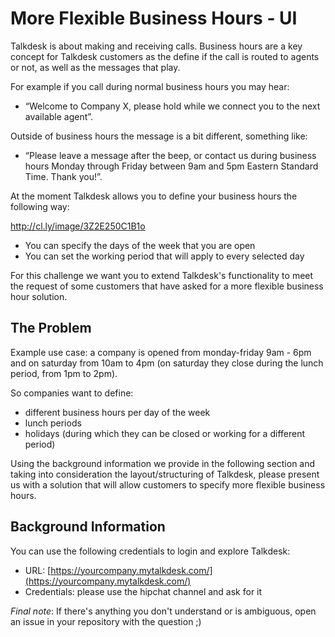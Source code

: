 # More Flexible Business Hours - UI

Talkdesk is about making and receiving calls. Business hours are a key concept for Talkdesk customers as the define if the call is routed to agents or not, as well as the messages that play. 

For example if you call during normal business hours you may hear:
- “Welcome to Company X, please hold while we connect you to the next available agent”. 

Outside of business hours the message is a bit different, something like:
- “Please leave a message after the beep, or contact us during business hours Monday through Friday between 9am and 5pm Eastern Standard Time. Thank you!”.


At the moment Talkdesk allows you to define your business hours the following way:

http://cl.ly/image/3Z2E250C1B1o

- You can specify the days of the week that you are open
- You can set the working period that will apply to every selected day


For this challenge we want you to extend Talkdesk's functionality to meet the request of some customers that have asked for a more flexible business hour solution.

## The Problem

Example use case: a company is opened from monday-friday 9am - 6pm and on saturday from 10am to 4pm (on saturday they close during the lunch period, from 1pm to 2pm). 

So companies want to define:
- different business hours per day of the week
- lunch periods 
- holidays (during which they can be closed or working for a different period)

Using the background information we provide in the following section and taking into consideration the layout/structuring of Talkdesk, please present us with a solution that will allow customers to specify more flexible business hours.

## Background Information

You can use the following credentials to login and explore Talkdesk:

- URL: [https://yourcompany.mytalkdesk.com/](https://yourcompany.mytalkdesk.com/)
- Credentials: please use the hipchat channel and ask for it

*Final note*: If there's anything you don't understand or is ambiguous, open an issue in your repository with the question ;) 
